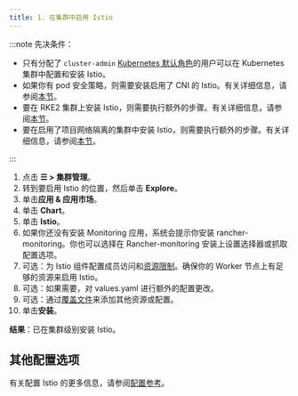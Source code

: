 ```yaml
---
title: 1. 在集群中启用 Istio
---
```


:::note 先决条件：

- 只有分配了 `cluster-admin` [Kubernetes 默认角色](https://kubernetes.io/docs/reference/access-authn-authz/rbac/#user-facing-roles)的用户可以在 Kubernetes 集群中配置和安装 Istio。
- 如果你有 pod 安全策略，则需要安装启用了 CNI 的 Istio。有关详细信息，请参阅[本节](../../../integrations-in-rancher/istio/configuration-options/pod-security-policies.md)。
- 要在 RKE2 集群上安装 Istio，则需要执行额外的步骤。有关详细信息，请参阅[本节](../../../integrations-in-rancher/istio/configuration-options/install-istio-on-rke2-cluster.md)。
- 要在启用了项目网络隔离的集群中安装 Istio，则需要执行额外的步骤。有关详细信息，请参阅[本节](../../../integrations-in-rancher/istio/configuration-options/project-network-isolation.md)。

:::

1. 点击 **☰ > 集群管理**。
1. 转到要启用 Istio 的位置，然后单击 **Explore**。
1. 单击**应用 & 应用市场**。
1. 单击 **Chart**。
1. 单击 **Istio**。
1. 如果你还没有安装 Monitoring 应用，系统会提示你安装 rancher-monitoring。你也可以选择在 Rancher-monitoring 安装上设置选择器或抓取配置选项。
1. 可选：为 Istio 组件配置成员访问和[资源限制](../../../integrations-in-rancher/istio/cpu-and-memory-allocations.md)。确保你的 Worker 节点上有足够的资源来启用 Istio。
1. 可选：如果需要，对 values.yaml 进行额外的配置更改。
1. 可选：通过[覆盖文件](../../../pages-for-subheaders/configuration-options.md#覆盖文件)来添加其他资源或配置。
1. 单击**安装**。

**结果**：已在集群级别安装 Istio。

## 其他配置选项

有关配置 Istio 的更多信息，请参阅[配置参考](../../../pages-for-subheaders/configuration-options.md)。
